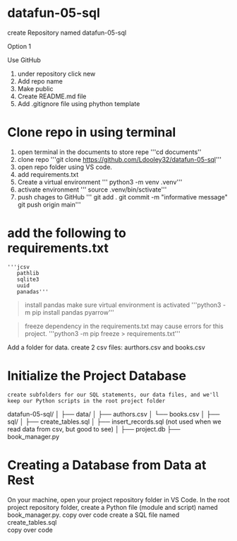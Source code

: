# datafun-05-sql
 create Repository named datafun-05-sql

Option 1

Use GitHub 
1. under repository click new
2. Add repo name
3. Make public 
4. Create README.md file 
5. Add .gitignore file using phython template

# Clone repo in using terminal 
1. open terminal in the documents to store repe
    '''cd documents''
2. clone repo 
    '''git clone https://github.com/Ldooley32/datafun-05-sql'''
3. open repo folder using VS code.
4. add requirements.txt
5. Create a virtual environment
    ''' python3 -m venv .venv'''
6. activate environment
    ''' source .venv/bin/sctivate'''
7. push chages to GitHub
    ''' git add .
        git commit -m "informative message"
        git push origin main'''

# add the following to requirements.txt
    '''jcsv
       pathlib
       sqlite3
       uuid
       panadas'''
>install pandas make sure virtual environment is activated
    '''python3 -m pip install pandas pyarrow'''

> freeze dependency in the requirements.txt may cause errors for this project.
    '''python3 -m pip freeze > requirements.txt'''

Add a folder for data.
    create 2 csv files: aurthors.csv and books.csv

# Initialize the Project Database
    create subfolders for our SQL statements, our data files, and we'll keep our Python scripts in the root project folder
datafun-05-sql/
│
├── data/
│   ├── authors.csv
│   └── books.csv
│
├── sql/
│   ├── create_tables.sql
│   ├── insert_records.sql (not used when we read data from csv, but good to see)
│
├── project.db
├── book_manager.py

# Creating a Database from Data at Rest
On your machine, open your project repository folder in VS Code. In the root project repository folder, create a Python file (module and script) named book_manager.py. 
    copy over code
create a SQL file named create_tables.sql    
    copy over code
